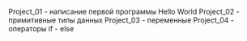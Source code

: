 Project_01 - написание первой программы Hello World
Project_02 - примитивные типы данных
Project_03 - переменные
Project_04 - операторы if - else
